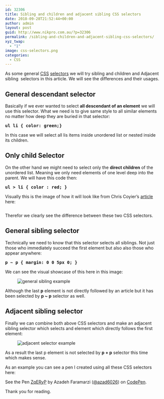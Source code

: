 ```yaml
---
id: 32306
title: Sibling and children and adjacent sibling CSS selectors
date: 2018-09-28T21:52:44+00:00
author: admin
layout: post
guid: http://www.nikpro.com.au/?p=32306
permalink: /sibling-and-children-and-adjacent-sibling-css-selectors/
xyz_twap:
  - "1"
image: css-selectors.png
categories:
  - CSS
---
```

As some general [CSS](http://nikpro.com.au/category/css) [selectors](http://www.nikpro.com.au/the-css-nth-child-selector-explained-with-examples/) we will try sibling and children and Adjacent sibling  selectors in this article. We will see the differences and their usages.

## General descendant selector

Basically if we ever wanted to select **all descendant of an element** we will use this selector. What we need is to give same style to all similar elements no matter how deep they are buried in that selector:

<pre class="wp-block-preformatted"><strong>ul li { color: green;}</strong></pre>

In this case we will select all lis items inside unordered list or nested inside its children.

## Only child Selector

On the other hand we might need to select only the **direct children** of the unordered list. Meaning we only need elements of one level deep into the parent. We will have this code then:

<pre class="wp-block-preformatted"><strong>ul > li { color : red; }</strong><br /></pre>

Visually this is the image of how it will look like from Chris Coyier&#8217;s [article](https://css-tricks.com/child-and-sibling-selectors/) here:<figure class="wp-block-image">

<img src="http://www.nikpro.com.auselector-example.png" alt="" class="wp-image-32307" srcset="http://testgatsby.localselector-example.png 570w, http://testgatsby.localselector-example-300x205.png 300w" sizes="(max-width: 570px) 100vw, 570px" /> </figure> 

Therefor we clearly see the difference between these two CSS selectors.

## General sibling selector

Technically we need to know that this selector selects all siblings. Not just those who immediately succeed the first element but also also those who appear anywhere:

<pre class="wp-block-preformatted"><strong>p ~ p { margin: 0 0 5px 0; }</strong></pre>

We can see the visual showcase of this here in this image:<figure class="wp-block-image">

<img src="http://www.nikpro.com.augeneral-sibling-example.png" alt="general sibling example" class="wp-image-32309" srcset="http://testgatsby.localgeneral-sibling-example.png 570w, http://testgatsby.localgeneral-sibling-example-300x156.png 300w" sizes="(max-width: 570px) 100vw, 570px" /> </figure> 

Although the last **p** element is not directly followed by an article but it has been selected by **p ~ p** selector as well.

## Adjacent sibling selector

Finally we can combine both above CSS selectors and make an adjacent sibling selector which selects and element which directly follows the first element:<figure class="wp-block-image">

<img src="http://www.nikpro.com.auadjacent-selector-example.png" alt="adjacent selector example" class="wp-image-32308" srcset="http://testgatsby.localadjacent-selector-example.png 570w, http://testgatsby.localadjacent-selector-example-300x156.png 300w" sizes="(max-width: 570px) 100vw, 570px" /> </figure> 

As a result the last p element is not selected by **p + p** selector this time which makes sense.

As an example you can see a pen I created using all these CSS selectors here:

<p data-height="500" data-theme-id="0" data-slug-hash="ZqERyP" data-default-tab="html,result" data-user="azad6026" data-pen-title="ZqERyP" class="codepen">
  See the Pen <a href="https://codepen.io/azad6026/pen/ZqERyP/">ZqERyP</a> by Azadeh Faramarzi (<a href="https://codepen.io/azad6026">@azad6026</a>) on <a href="https://codepen.io">CodePen</a>.
</p>

Thank you for reading.